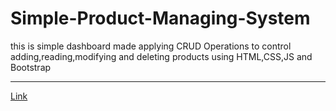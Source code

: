 ﻿# Simple-Product-Managing-System
 <p>this is simple dashboard made applying CRUD Operations to control adding,reading,modifying and deleting products using HTML,CSS,JS and Bootstrap </p>
 <hr>
 <a href="https://alhassan73.github.io/Crud-system/">Link</a>
